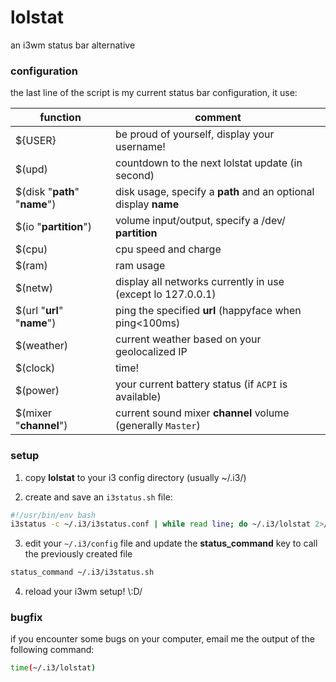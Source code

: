 # lolstat
an i3wm status bar alternative

### configuration

the last line of the script is my current status bar configuration, it use:

function   | comment
---------- | ---------
${USER}    | be proud of yourself, display your username!
$(upd)     | countdown to the next lolstat update (in second)
$(disk "**path**" "**name**") | disk usage, specify a **path** and an optional display **name**
$(io "**partition**") | volume input/output, specify a /dev/ **partition**
$(cpu)     | cpu speed and charge
$(ram)     | ram usage
$(netw)    | display all networks currently in use (except lo 127.0.0.1)
$(url "**url**" "**name**") | ping the specified **url** (happyface when ping<100ms)
$(weather) | current weather based on your geolocalized IP
$(clock)   | time!
$(power)   | your current battery status (if `ACPI` is available)
$(mixer "**channel**") | current sound mixer **channel** volume (generally `Master`)

### setup

1.  copy **lolstat** to your i3 config directory (usually ~/.i3/)

2.  create and save an `i3status.sh` file:

```bash
#!/usr/bin/env bash
i3status -c ~/.i3/i3status.conf | while read line; do ~/.i3/lolstat 2>/dev/null || exit 1; done
```

3.  edit your `~/.i3/config` file and update the **status_command** key to call the previously created file

```bash
status_command ~/.i3/i3status.sh
```

4.  reload your i3wm setup! \\:D/

### bugfix

if you encounter some bugs on your computer, email me the output of the following command:

```bash
time(~/.i3/lolstat)
```
